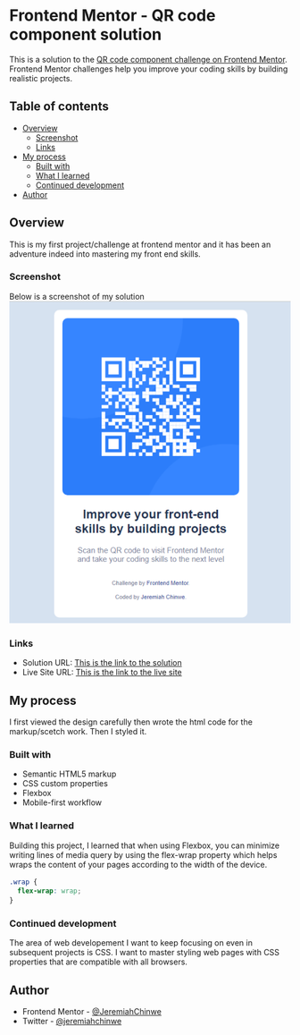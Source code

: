 # Frontend Mentor - QR code component solution

This is a solution to the [QR code component challenge on Frontend Mentor](https://www.frontendmentor.io/challenges/qr-code-component-iux_sIO_H). Frontend Mentor challenges help you improve your coding skills by building realistic projects. 

## Table of contents

- [Overview](#overview)
  - [Screenshot](#screenshot)
  - [Links](#links)
- [My process](#my-process)
  - [Built with](#built-with)
  - [What I learned](#what-i-learned)
  - [Continued development](#continued-development)
- [Author](#author)


## Overview

This is my first project/challenge at frontend mentor and it has been an adventure indeed into mastering my front end skills.

### Screenshot

Below is a screenshot of my solution
![screenshot](./images/qr_code_screentshot.png)


### Links

- Solution URL: [This is the link to the solution](https://www.frontendmentor.io/challenges/qr-code-component-iux_sIO_H)
- Live Site URL: [This is the link to the live site](https://qr-code-dun-theta.vercel.app/)

## My process

I first viewed the design carefully then wrote the html code for the markup/scetch work. Then I styled it.

### Built with

- Semantic HTML5 markup
- CSS custom properties
- Flexbox
- Mobile-first workflow

### What I learned

Building this project, I learned that when using Flexbox, you can minimize writing lines of media query by using the flex-wrap property which helps wraps the content of your pages according to the width of the device.

```css
.wrap {
  flex-wrap: wrap;
}
```

### Continued development

The area of web developement I want to keep focusing on even in subsequent projects is CSS. I want to master styling web pages with CSS properties that are compatible with all browsers.

## Author

- Frontend Mentor - [@JeremiahChinwe](https://www.frontendmentor.io/profile/JeremiahChinwe)
- Twitter - [@jeremiahchinwe](https://www.twitter.com/jeremiahchinwe)



